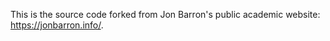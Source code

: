 This is the source code forked from Jon Barron's public academic website: https://jonbarron.info/. 

